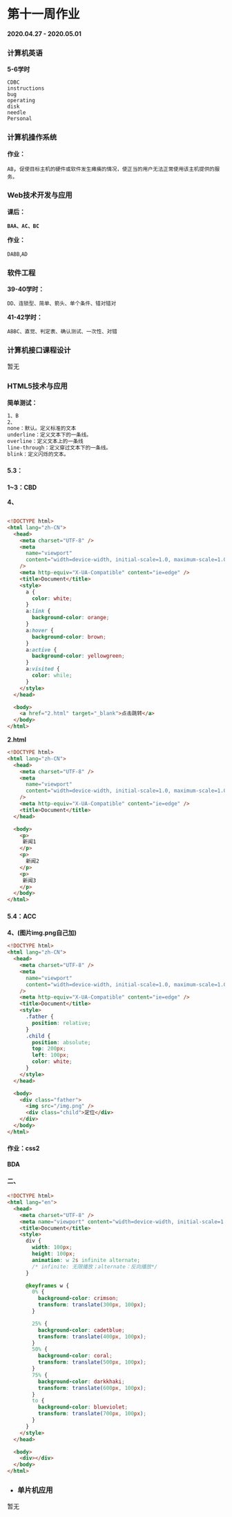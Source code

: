 # 第十一周作业

**2020.04.27 - 2020.05.01** 




### 计算机英语


**5-6学时**

```
CDBC
instructions
bug
operating
disk
needle
Personal
```

### 计算机操作系统

**作业：**

`AB`，`促使目标主机的硬件或软件发生瘫痪的情况，使正当的用户无法正常使用该主机提供的服务。`

### Web技术开发与应用

**课后：**

**``BAA、AC、BC``**

**作业：**

``DABB``,``AD``

### 软件工程

**39-40学时：**

```
DD、连锁型、简单、箭头、单个条件、错对错对
```

**41-42学时：**

```
ABBC、直觉、判定表、确认测试、一次性、对错
```

### 计算机接口课程设计

暂无

### HTML5技术与应用

**简单测试：**

```html
1、B
2、
none：默认。定义标准的文本
underline：定义文本下的一条线。
overline：定义文本上的一条线
line-through：定义穿过文本下的一条线。
blink：定义闪烁的文本。
```

#### 5.3：

**1~3：CBD**

**4、**

```html

<!DOCTYPE html>
<html lang="zh-CN">
  <head>
    <meta charset="UTF-8" />
    <meta
      name="viewport"
      content="width=device-width, initial-scale=1.0, maximum-scale=1.0, user-scalable=0"
    />
    <meta http-equiv="X-UA-Compatible" content="ie=edge" />
    <title>Document</title>
    <style>
      a {
        color: white;
      }
      a:link {
        background-color: orange;
      }
      a:hover {
        background-color: brown;
      }
      a:active {
        background-color: yellowgreen;
      }
      a:visited {
        color: while;
      }
    </style>
  </head>

  <body>
    <a href="2.html" target="_blank">点击跳转</a>
  </body>
</html>

```

**2.html**

```html
<!DOCTYPE html>
<html lang="zh-CN">
  <head>
    <meta charset="UTF-8" />
    <meta
      name="viewport"
      content="width=device-width, initial-scale=1.0, maximum-scale=1.0, user-scalable=0"
    />
    <meta http-equiv="X-UA-Compatible" content="ie=edge" />
    <title>Document</title>
  </head>

  <body>
    <p>
     新闻1
    </p>
    <p>
      新闻2
    </p>
    <p>
     新闻3
    </p>
  </body>
</html>

```

#### 5.4：ACC

**4、(图片img.png自己加)**

```html
<!DOCTYPE html>
<html lang="zh-CN">
  <head>
    <meta charset="UTF-8" />
    <meta
      name="viewport"
      content="width=device-width, initial-scale=1.0, maximum-scale=1.0, user-scalable=0"
    />
    <meta http-equiv="X-UA-Compatible" content="ie=edge" />
    <title>Document</title>
    <style>
      .father {
        position: relative;
      }
      .child {
        position: absolute;
        top: 200px;
        left: 100px;
        color: white;
      }
    </style>
  </head>

  <body>
    <div class="father">
      <img src="/img.png" />
      <div class="child">定位</div>
    </div>
  </body>
</html>

```

#### 作业：css2

**BDA**

#### 二、

```html
<!DOCTYPE html>
<html lang="en">
  <head>
    <meta charset="UTF-8" />
    <meta name="viewport" content="width=device-width, initial-scale=1.0" />
    <title>Document</title>
    <style>
      div {
        width: 100px;
        height: 100px;
        animation: w 2s infinite alternate;
        /* infinite: 无限播放；alternate：反向播放*/
      }

      @keyframes w {
        0% {
          background-color: crimson;
          transform: translate(300px, 100px);
        }

        25% {
          background-color: cadetblue;
          transform: translate(400px, 100px);
        }
        50% {
          background-color: coral;
          transform: translate(500px, 100px);
        }
        75% {
          background-color: darkkhaki;
          transform: translate(600px, 100px);
        }
        to {
          background-color: blueviolet;
          transform: translate(700px, 100px);
        }
      }
    </style>
  </head>

  <body>
    <div></div>
  </body>
</html>

```

- ### 单片机应用

暂无
